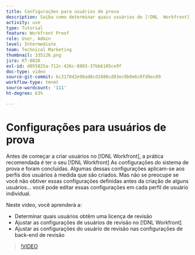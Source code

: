 ```yaml
---
title: Configurações para usuários de prova
description: Saiba como determinar quais usuários do [!DNL  Workfront] obtêm uma licença de revisão e ajustam as configurações do usuário no [!DNL Workfront] e nas configurações de back-end.
activity: use
type: Tutorial
feature: Workfront Proof
role: User, Admin
level: Intermediate
team: Technical Marketing
thumbnail: 335126.png
jira: KT-8826
exl-id: d055825a-712c-426c-8803-37bb6105ce9f
doc-type: video
source-git-commit: 6c31f8d2e98ad8cd1880cd03ec0b0e6c0fd9ec09
workflow-type: tm+mt
source-wordcount: '111'
ht-degree: 63%

---
```


# Configurações para usuários de prova

Antes de começar a criar usuários no [!DNL  Workfront], a prática recomendada é ter o seu [!DNL Workfront] As configurações do sistema de prova e foram concluídas. Algumas dessas configurações aplicam-se aos perfis dos usuários à medida que são criados. Mas não se preocupe se você não obtiver essas configurações definidas antes da criação de alguns usuários... você pode editar essas configurações em cada perfil de usuário individual.


Neste vídeo, você aprenderá a:

* Determinar quais usuários obtêm uma licença de revisão
* Ajustar as configurações de usuários de revisão no [!DNL  Workfront]
* Ajustar as configurações do usuário de revisão nas configurações de back-end de revisão

>[!VIDEO](https://video.tv.adobe.com/v/335126/?quality=12&learn=on)

<!--
Lean More URLs
-->
